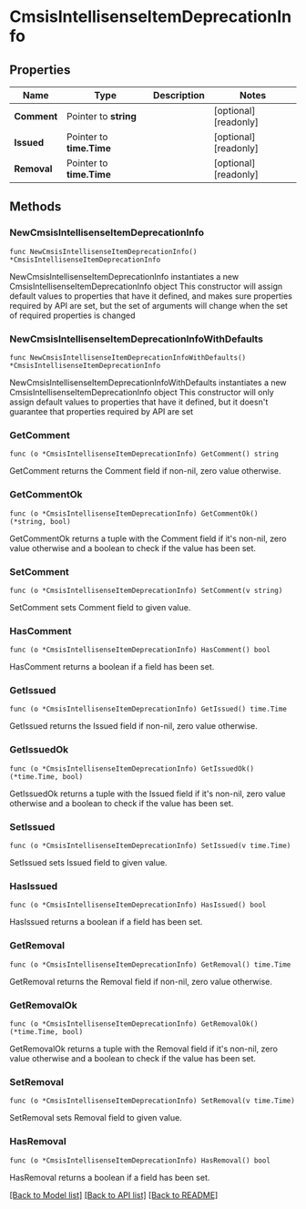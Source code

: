 <!--
Copyright (C) 2020-2023 Arm Limited or its affiliates and Contributors. All rights reserved.
SPDX-License-Identifier: Apache-2.0
-->
# CmsisIntellisenseItemDeprecationInfo

## Properties

Name | Type | Description | Notes
------------ | ------------- | ------------- | -------------
**Comment** | Pointer to **string** |  | [optional] [readonly] 
**Issued** | Pointer to **time.Time** |  | [optional] [readonly] 
**Removal** | Pointer to **time.Time** |  | [optional] [readonly] 

## Methods

### NewCmsisIntellisenseItemDeprecationInfo

`func NewCmsisIntellisenseItemDeprecationInfo() *CmsisIntellisenseItemDeprecationInfo`

NewCmsisIntellisenseItemDeprecationInfo instantiates a new CmsisIntellisenseItemDeprecationInfo object
This constructor will assign default values to properties that have it defined,
and makes sure properties required by API are set, but the set of arguments
will change when the set of required properties is changed

### NewCmsisIntellisenseItemDeprecationInfoWithDefaults

`func NewCmsisIntellisenseItemDeprecationInfoWithDefaults() *CmsisIntellisenseItemDeprecationInfo`

NewCmsisIntellisenseItemDeprecationInfoWithDefaults instantiates a new CmsisIntellisenseItemDeprecationInfo object
This constructor will only assign default values to properties that have it defined,
but it doesn't guarantee that properties required by API are set

### GetComment

`func (o *CmsisIntellisenseItemDeprecationInfo) GetComment() string`

GetComment returns the Comment field if non-nil, zero value otherwise.

### GetCommentOk

`func (o *CmsisIntellisenseItemDeprecationInfo) GetCommentOk() (*string, bool)`

GetCommentOk returns a tuple with the Comment field if it's non-nil, zero value otherwise
and a boolean to check if the value has been set.

### SetComment

`func (o *CmsisIntellisenseItemDeprecationInfo) SetComment(v string)`

SetComment sets Comment field to given value.

### HasComment

`func (o *CmsisIntellisenseItemDeprecationInfo) HasComment() bool`

HasComment returns a boolean if a field has been set.

### GetIssued

`func (o *CmsisIntellisenseItemDeprecationInfo) GetIssued() time.Time`

GetIssued returns the Issued field if non-nil, zero value otherwise.

### GetIssuedOk

`func (o *CmsisIntellisenseItemDeprecationInfo) GetIssuedOk() (*time.Time, bool)`

GetIssuedOk returns a tuple with the Issued field if it's non-nil, zero value otherwise
and a boolean to check if the value has been set.

### SetIssued

`func (o *CmsisIntellisenseItemDeprecationInfo) SetIssued(v time.Time)`

SetIssued sets Issued field to given value.

### HasIssued

`func (o *CmsisIntellisenseItemDeprecationInfo) HasIssued() bool`

HasIssued returns a boolean if a field has been set.

### GetRemoval

`func (o *CmsisIntellisenseItemDeprecationInfo) GetRemoval() time.Time`

GetRemoval returns the Removal field if non-nil, zero value otherwise.

### GetRemovalOk

`func (o *CmsisIntellisenseItemDeprecationInfo) GetRemovalOk() (*time.Time, bool)`

GetRemovalOk returns a tuple with the Removal field if it's non-nil, zero value otherwise
and a boolean to check if the value has been set.

### SetRemoval

`func (o *CmsisIntellisenseItemDeprecationInfo) SetRemoval(v time.Time)`

SetRemoval sets Removal field to given value.

### HasRemoval

`func (o *CmsisIntellisenseItemDeprecationInfo) HasRemoval() bool`

HasRemoval returns a boolean if a field has been set.


[[Back to Model list]](../README.md#documentation-for-models) [[Back to API list]](../README.md#documentation-for-api-endpoints) [[Back to README]](../README.md)


